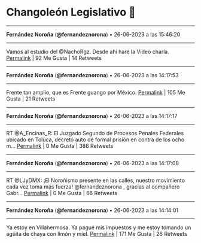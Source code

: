 # Changoleón Legislativo 🙈
*****
**Fernández Noroña** (**@fernandeznorona**) • 26-06-2023 a las 15:46:20
*****
Vamos al estudio del @NachoRgz. Desde ahí haré la Video charla.
[Permalink](https://twitter.com/fernandeznorona/status/1673477827889442819) | 92 Me Gusta | 14 Retweets
*****
**Fernández Noroña** (**@fernandeznorona**) • 26-06-2023 a las 14:17:53
*****
Frente tan amplio, que es Frente guango por México.
[Permalink](https://twitter.com/fernandeznorona/status/1673455568907014146) | 105 Me Gusta | 21 Retweets
*****
**Fernández Noroña** (**@fernandeznorona**) • 26-06-2023 a las 14:17:17
*****
RT @A_Encinas_R: El Juzgado Segundo de Procesos Penales Federales ubicado en Toluca, decretó auto de formal prisión en contra de los ocho m…
[Permalink](https://twitter.com/fernandeznorona/status/1673455418851590144) | 0 Me Gusta | 386 Retweets
*****
**Fernández Noroña** (**@fernandeznorona**) • 26-06-2023 a las 14:17:08
*****
RT @LJyDMX: ¡El Noroñismo presente en las calles, nuestro movimiento cada vez toma más fuerza! @fernandeznorona , gracias al compañero Gabr…
[Permalink](https://twitter.com/fernandeznorona/status/1673455378183643137) | 0 Me Gusta | 66 Retweets
*****
**Fernández Noroña** (**@fernandeznorona**) • 26-06-2023 a las 14:14:01
*****
Ya estoy en Villahermosa. Ya pagué mis impuestos y me estoy tomando un agüita de chaya con limón y miel.
[Permalink](https://twitter.com/fernandeznorona/status/1673454597438861316) | 171 Me Gusta | 26 Retweets